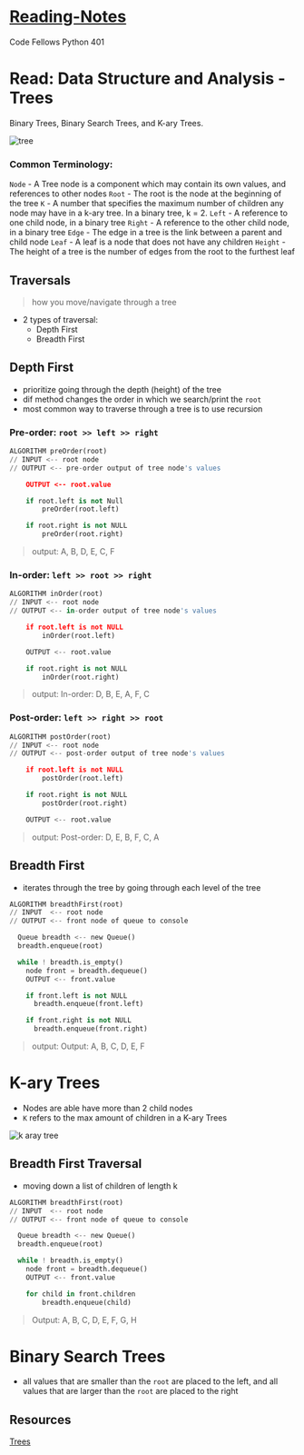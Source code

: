 # [Reading-Notes](https://alsosteve.github.io/reading-notes/)
Code Fellows Python 401

# Read: Data Structure and Analysis - Trees
Binary Trees, Binary Search Trees, and K-ary Trees.

![tree](https://codefellows.github.io/common_curriculum/data_structures_and_algorithms/Code_401/class-15/resources/images/tree-example.png)

### Common Terminology:
`Node` - A Tree node is a component which may contain its own values, and references to other nodes
`Root` - The root is the node at the beginning of the tree
`K` - A number that specifies the maximum number of children any node may have in a k-ary tree. In a binary tree, k = 2.
`Left` - A reference to one child node, in a binary tree
`Right` - A reference to the other child node, in a binary tree
`Edge` - The edge in a tree is the link between a parent and child node
`Leaf` - A leaf is a node that does not have any children
`Height` - The height of a tree is the number of edges from the root to the furthest leaf

## Traversals
> how you move/navigate through a tree
- 2 types of traversal:
  - Depth First
  - Breadth First

## Depth First
-  prioritize going through the depth (height) of the tree
- dif method changes the order in which we search/print the `root`
-  most common way to traverse through a tree is to use recursion

### Pre-order: `root >> left >> right`

``` python
ALGORITHM preOrder(root)
// INPUT <-- root node
// OUTPUT <-- pre-order output of tree node's values

    OUTPUT <-- root.value

    if root.left is not Null
        preOrder(root.left)

    if root.right is not NULL
        preOrder(root.right)
```

> output: A, B, D, E, C, F

### In-order: `left >> root >> right`

``` python
ALGORITHM inOrder(root)
// INPUT <-- root node
// OUTPUT <-- in-order output of tree node's values

    if root.left is not NULL
        inOrder(root.left)

    OUTPUT <-- root.value

    if root.right is not NULL
        inOrder(root.right)
```

> output: In-order: D, B, E, A, F, C

### Post-order: `left >> right >> root`

``` python
ALGORITHM postOrder(root)
// INPUT <-- root node
// OUTPUT <-- post-order output of tree node's values

    if root.left is not NULL
        postOrder(root.left)

    if root.right is not NULL
        postOrder(root.right)

    OUTPUT <-- root.value
```

> output: Post-order: D, E, B, F, C, A


## Breadth First
- iterates through the tree by going through each level of the tree

``` python
ALGORITHM breadthFirst(root)
// INPUT  <-- root node
// OUTPUT <-- front node of queue to console

  Queue breadth <-- new Queue()
  breadth.enqueue(root)

  while ! breadth.is_empty()
    node front = breadth.dequeue()
    OUTPUT <-- front.value

    if front.left is not NULL
      breadth.enqueue(front.left)

    if front.right is not NULL
      breadth.enqueue(front.right)
```

> output: Output: A, B, C, D, E, F

# K-ary Trees
- Nodes are able have more than 2 child nodes
- `K` refers to the max amount of children in a K-ary Trees

![k aray tree](https://codefellows.github.io/common_curriculum/data_structures_and_algorithms/Code_401/class-15/resources/images/KaryTree1.png)

## Breadth First Traversal
- moving down a list of children of length k

``` python
ALGORITHM breadthFirst(root)
// INPUT  <-- root node
// OUTPUT <-- front node of queue to console

  Queue breadth <-- new Queue()
  breadth.enqueue(root)

  while ! breadth.is_empty()
    node front = breadth.dequeue()
    OUTPUT <-- front.value

    for child in front.children
        breadth.enqueue(child)
```

> Output: A, B, C, D, E, F, G, H

# Binary Search Trees
- all values that are smaller than the `root` are placed to the left, and all values that are larger than the `root` are placed to the right

## Resources
[Trees](https://codefellows.github.io/common_curriculum/data_structures_and_algorithms/Code_401/class-15/resources/Trees.html)

